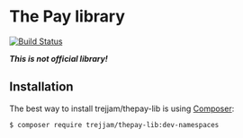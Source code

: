 The Pay library
===============

[![Build Status](https://travis-ci.org/Trejjam/ThePay-lib.svg?branch=namespaces)](https://travis-ci.org/Trejjam/ThePay-lib)

***This is not official library!*** 

Installation
------------

The best way to install trejjam/thepay-lib is using  [Composer](http://getcomposer.org/):

```sh
$ composer require trejjam/thepay-lib:dev-namespaces
```
